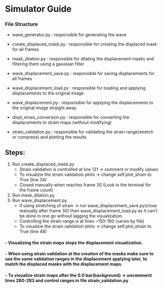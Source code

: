 # Simulator Guide

### File Structure

- wave_generator.py : responsible for generating the wave
- create_displaced_mask.py : responsible for creating the displaced mask for all frames
- mask_dilation.py : responsible for dilating the displacement masks and filtering them using a gaussian filter
- wave_displacement_save.py : responsible for saving displacements for all frames
- wave_displacement_load.py : responsible for loading and applying displacements to the original image

- wave_displacement.py : responsible for applying the displacements to the original image straight away
- displ_strain_conversion.py : responsible for converting the displacements to strain maps (without modifying)
- strain_validation.py : responsible for validating the strain range(stretch or compress) and plotting the results

## Steps:

1. Run create_displaced_mask.py
   - Strain validation is controlled at line 121 -> comment or modify values
   - To visualzie the strain validation plots -> change self.plot_strain to True (line 34)
   - Closed manually when reaches frame 30 (Look in the terminal for the frame count)
2. Run mask_dilation.py
3. Run wave_displacement.py
   - if using stretching of strain -> run wave_displacement_save.py(close manually after frame 30) then wave_displacement_load.py as it can't be done in one go without lagging the visualization.
   - Controlling the strain range is at lines ~150-160 (varies by file)
   - To visualzie the strain validation plots -> change self.plot_strain to True (line 48)

#### - Visualizing the strain maps stops the displacement visualization.

#### - When using strain validation at the creation of the masks make sure to use the same validation ranges in the displacement applying later, to match the displaced masks with the displacement maps.

#### - To visualize strain maps after the 0.0 bar(background) -> uncomment lines 280-283 and control ranges in file strain_validation.py
